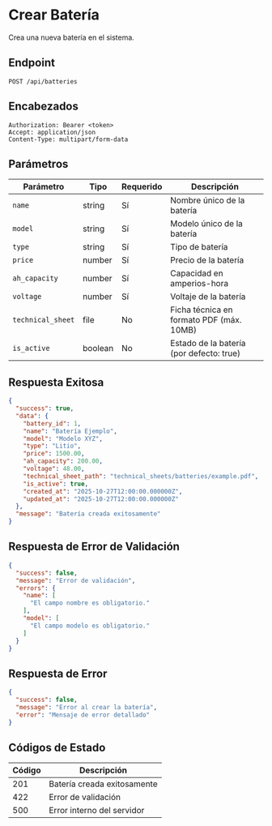 # Crear Batería

Crea una nueva batería en el sistema.

## Endpoint

```http
POST /api/batteries
```

## Encabezados

```http
Authorization: Bearer <token>
Accept: application/json
Content-Type: multipart/form-data
```

## Parámetros

| Parámetro | Tipo | Requerido | Descripción |
|-----------|------|-----------|-------------|
| `name` | string | Sí | Nombre único de la batería |
| `model` | string | Sí | Modelo único de la batería |
| `type` | string | Sí | Tipo de batería |
| `price` | number | Sí | Precio de la batería |
| `ah_capacity` | number | Sí | Capacidad en amperios-hora |
| `voltage` | number | Sí | Voltaje de la batería |
| `technical_sheet` | file | No | Ficha técnica en formato PDF (máx. 10MB) |
| `is_active` | boolean | No | Estado de la batería (por defecto: true) |

## Respuesta Exitosa

```json
{
  "success": true,
  "data": {
    "battery_id": 1,
    "name": "Batería Ejemplo",
    "model": "Modelo XYZ",
    "type": "Litio",
    "price": 1500.00,
    "ah_capacity": 200.00,
    "voltage": 48.00,
    "technical_sheet_path": "technical_sheets/batteries/example.pdf",
    "is_active": true,
    "created_at": "2025-10-27T12:00:00.000000Z",
    "updated_at": "2025-10-27T12:00:00.000000Z"
  },
  "message": "Batería creada exitosamente"
}
```

## Respuesta de Error de Validación

```json
{
  "success": false,
  "message": "Error de validación",
  "errors": {
    "name": [
      "El campo nombre es obligatorio."
    ],
    "model": [
      "El campo modelo es obligatorio."
    ]
  }
}
```

## Respuesta de Error

```json
{
  "success": false,
  "message": "Error al crear la batería",
  "error": "Mensaje de error detallado"
}
```

## Códigos de Estado

| Código | Descripción |
|--------|-------------|
| 201 | Batería creada exitosamente |
| 422 | Error de validación |
| 500 | Error interno del servidor |
